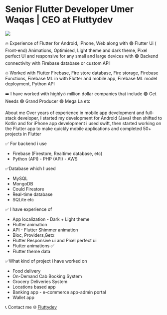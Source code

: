 # Senior Flutter Developer Umer Waqas | CEO at Fluttydev
<img src="https://media-exp1.licdn.com/dms/image/C4D1BAQGTf3AWSm9GEQ/company-background_10000/0/1643698747363?e=1643788800&v=beta&t=hRsBu8DdT_Z2yeogwV_nZnDtwJCN5yytXyXn07qk57A"></img>

🔥 Experience of Flutter for Android, iPhone, Web along with 🟢 Flutter Ui ( Front-end) Animations, Optimised, Light theme and dark theme, Pixel perfect UI and responsive for any small and large devices with 🟢 Backend connectivity with Firebase database or custom API

 🔥 Worked with Flutter Firebase, Fire store database, Fire storage, Firebase Functions, Firebase ML in with Flutter and mobile app, Firebase ML model deployment, Python API 

 ➡️ I have worked with highly🔥 million dollar companies that include
  🟢 Get Needs 🟢 Grand Producer 🟢 Mega La etc  

About me 
Over years of experience in mobile app development and full-stack developer, I started my development for Android (Java) then shifted to Kotlin and for iPhone app development i used swift, then started working on the Flutter app to make quickly mobile applications and completed 50+ projects in Flutter 

 ✅ For backend i use 
- Firebase (Firestore, Realtime database, etc) 
- Python (API) - PHP (API) - AWS  

✅Database which I used
 - MySQL 
- MongoDB
 - Could Firestore 
- Real-time database 
- SQLite etc  

✅ I have experience of 
 - App localization - Dark + Light theme 
- Flutter animation 
- API - Flutter Shimmer animation 
 - Bloc, Providers,Getx 
- Flutter Responsive ui and Pixel perfect ui
- Flutter animations ✅
 - Flutter theme data 


 ✅What kind of project i have worked on 
- Food delivery  
- On-Demand Cab Booking System  
- Grocery Deliveries System  
- Locations based app 
- Banking app - e-commerce app-admin portal 
- Wallet app


📞 Contact me 
:globe_with_meridians: [Fluttydev](http://fluttydev.com)




